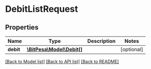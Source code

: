 # DebitListRequest

## Properties
Name | Type | Description | Notes
------------ | ------------- | ------------- | -------------
**debit** | [**\BitPesa\Model\Debit[]**](Debit.md) |  | [optional] 

[[Back to Model list]](../README.md#documentation-for-models) [[Back to API list]](../README.md#documentation-for-api-endpoints) [[Back to README]](../README.md)


